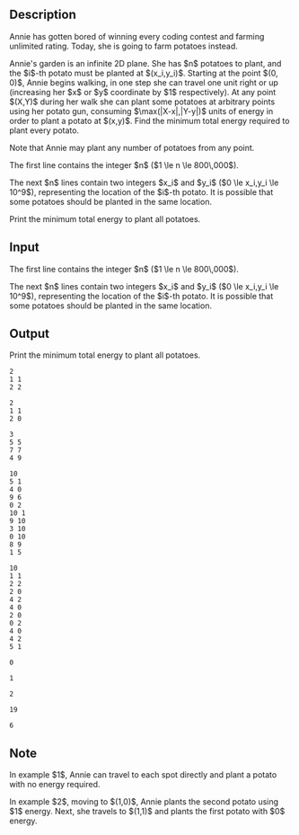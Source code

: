 ## Description

<div><p>Annie has gotten bored of winning every coding contest and farming unlimited rating. Today, she is going to farm potatoes instead.</p><p>Annie's garden is an infinite 2D plane. She has $n$ potatoes to plant, and the $i$-th potato must be planted at $(x_i,y_i)$. Starting at the point $(0, 0)$, Annie begins walking, in one step she can travel one unit <span class="tex-font-style-bf">right</span> or <span class="tex-font-style-bf">up</span> (increasing her $x$ or $y$ coordinate by $1$ respectively). At any point $(X,Y)$ during her walk she can plant some potatoes at arbitrary points using her potato gun, consuming $\max(|X-x|,|Y-y|)$ units of energy in order to plant a potato at $(x,y)$. Find the minimum total energy required to plant every potato.</p><p>Note that Annie may plant any number of potatoes from any point.</p></div><div class="input-specification"><p>The first line contains the integer $n$ ($1 \le n \le 800\,000$).</p><p>The next $n$ lines contain two integers $x_i$ and $y_i$ ($0 \le x_i,y_i \le 10^9$), representing the location of the $i$-th potato. It is possible that some potatoes should be planted in the same location.</p></div><div class="output-specification"><p>Print the minimum total energy to plant all potatoes.</p></div>

## Input

<p>The first line contains the integer $n$ ($1 \le n \le 800\,000$).</p><p>The next $n$ lines contain two integers $x_i$ and $y_i$ ($0 \le x_i,y_i \le 10^9$), representing the location of the $i$-th potato. It is possible that some potatoes should be planted in the same location.</p>

## Output

<p>Print the minimum total energy to plant all potatoes.</p>





```input1
2
1 1
2 2
```




```input2
2
1 1
2 0
```




```input3
3
5 5
7 7
4 9
```




```input4
10
5 1
4 0
9 6
0 2
10 1
9 10
3 10
0 10
8 9
1 5
```




```input5
10
1 1
2 2
2 0
4 2
4 0
2 0
0 2
4 0
4 2
5 1
```




```output1
0
```




```output2
1
```




```output3
2
```




```output4
19
```




```output5
6
```



## Note

<p>In example $1$, Annie can travel to each spot directly and plant a potato with no energy required.</p><p>In example $2$, moving to $(1,0)$, Annie plants the second potato using $1$ energy. Next, she travels to $(1,1)$ and plants the first potato with $0$ energy.</p>
